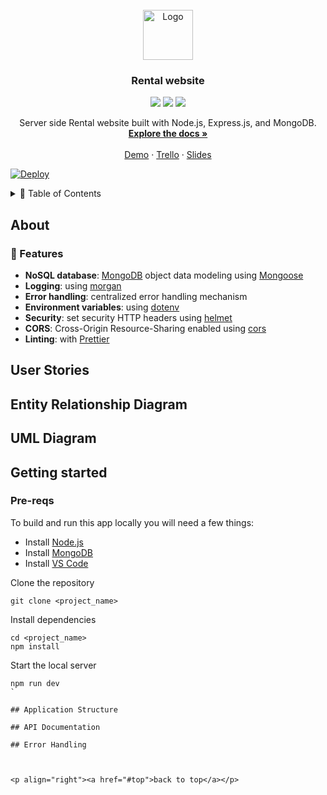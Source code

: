 <!-- PROJECT LOGO -->
<br />
<div align="center">
  <a href="https://github.com/MP-Project-Sahar/server">
    <img src="images/logo.png" alt="Logo" width="80" height="80">
  </a>

  <h3 align="center">Rental website</h3>
  <img src="https://img.shields.io/badge/Node.js-43853D?style=for-the-badge&logo=node.js&logoColor=white" /> <img src="https://img.shields.io/badge/Express.js-404D59?style=for-the-badge&logo=express" /> <img src="https://img.shields.io/badge/MongoDB-4EA94B?style=for-the-badge&logo=mongodb&logoColor=white" />

  <p align="center">
    Server side Rental website built with Node.js, Express.js, and MongoDB.
    <br />
    <a href="https://github.com/MP-Project-Sahar/server"><strong>Explore the docs »</strong></a>
    <br />
    <br />
    <a href="https://github.com">Demo</a>
    ·
    <a href="https://github.com">Trello</a>
    ·
    <a href="https://github.com">Slides</a>
  </p>
</div>

[![Deploy](https://www.herokucdn.com/deploy/button.svg)](https://heroku.com/deploy) 

<details>
  <summary>📝 Table of Contents</summary>
    <ul>
    <li><a href="#about">About</a></li>
    <li><a href="#user-stories">User Stories</a></li>
    <li><a href="#entity-relationship-diagram">Entity Relationship Diagram</a></li>
    <li><a href="#uml-diagram">UML Diagram</a></li>
    <li><a href="#getting-started">Getting Started</a></li>
    <li><a href="#api-documentation">API Documentation</a></li>
    <li><a href="#error-handling">Error Handling</a></li>
   </ul>
</details>



## About

### 🎯 Features
- **NoSQL database**: [MongoDB](https://www.mongodb.com) object data modeling using [Mongoose](https://mongoosejs.com)
- **Logging**: using [morgan](https://github.com/expressjs/morgan)
- **Error handling**: centralized error handling mechanism
- **Environment variables**: using [dotenv](https://github.com/motdotla/dotenv)
- **Security**: set security HTTP headers using [helmet](https://helmetjs.github.io)
- **CORS**: Cross-Origin Resource-Sharing enabled using [cors](https://github.com/expressjs/cors)
- **Linting**: with [Prettier](https://prettier.io)


## User Stories 

## Entity Relationship Diagram 

## UML Diagram

## Getting started
### Pre-reqs
To build and run this app locally you will need a few things:
- Install [Node.js](https://nodejs.org/en/)
- Install [MongoDB](https://docs.mongodb.com/manual/installation/)
- Install [VS Code](https://code.visualstudio.com/)

Clone the repository
```
git clone <project_name>
```
Install dependencies
```
cd <project_name>
npm install
```
Start the local server
```
npm run dev
`

## Application Structure

## API Documentation

## Error Handling



<p align="right"><a href="#top">back to top</a></p>

